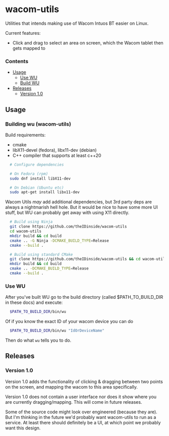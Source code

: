 # wacom-utils

Utilities that intends making use of Wacom Intuos BT easier on Linux.

Current features:

- Click and drag to select an area on screen, which the Wacom tablet then gets mapped to

### Contents

- [Usage](#usage)
  - [Use WU](#use-wu)
  - [Build WU](#building-wu-wacom-utils)
- [Releases](#releases)
  - [Version 1.0](#version-10)

## Usage

### Building wu (wacom-utils)

Build requirements:

- cmake
- libX11-devel (fedora), libx11-dev (debian)
- C++ compiler that supports at least c++20

```bash
  # Configure dependencies

  # On Fedora (rpm)
  sudo dnf install libX11-dev

  # On Debian (Ubuntu etc)
  sudo apt-get install libx11-dev
```

Wacom Utils _may_ add additional dependencies, but 3rd party deps are always a nightmarish hell hole. But it would be nice to have some more UI stuff, but WU can probably get away with using X11 directly.

```bash
  # Build using Ninja
  git clone https://github.com/theIDinside/wacom-utils
  cd wacom-utils
  mkdir build && cd build
  cmake .. -G Ninja -DCMAKE_BUILD_TYPE=Release
  cmake --build .

  # Build using standard CMake
  git clone https://github.com/theIDinside/wacom-utils && cd wacom-utils
  mkdir build && cd build
  cmake .. -DCMAKE_BUILD_TYPE=Release
  cmake --build .
```

### Use WU

After you've built WU go to the build directory (called $PATH_TO_BUILD_DIR in these docs) and execute:

```bash
  $PATH_TO_BUILD_DIR/bin/wu
```

Of if you know the exact ID of your wacom device you can do

```bash
  $PATH_TO_BUILD_DIR/bin/wu "IdOrDeviceName"
```

Then do what `wu` tells you to do.

## Releases

### Version 1.0

Version 1.0 adds the functionality of clicking & dragging between two points on the screen, and mapping the wacom to this area specifically.

Version 1.0 does not contain a user interface nor does it show where you are currently dragging/mapping. This will come in future releases.

Some of the source code might look over engineered (because they are). But I'm thinking in the future we'd probably want wacom-utils to run as a service. At least there
should definitely be a UI, at which point we probably want this design.
